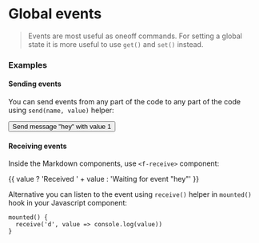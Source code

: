 # Global events

> Events are most useful as oneoff commands. For setting a global state it is more useful to use `get()` and `set()` instead.

### Examples

#### Sending events

You can send events from any part of the code to any part of the code using `send(name, value)` helper:

<f-inline>
  <button v-on:click="send('hey', 1)">
    Send message "hey" with value 1
  </button>
</f-inline>

#### Receiving events

Inside the Markdown components, use `<f-receive>` component:

<f-receive name="hey" v-slot="{ value }">
  <output >{{ value ? 'Received ' + value : 'Waiting for event "hey"' }}</output>
</f-receive>

Alternative you can listen to the event using `receive()` helper in `mounted()` hook in your Javascript component:

    mounted() {
      receive('d', value => console.log(value))
    }